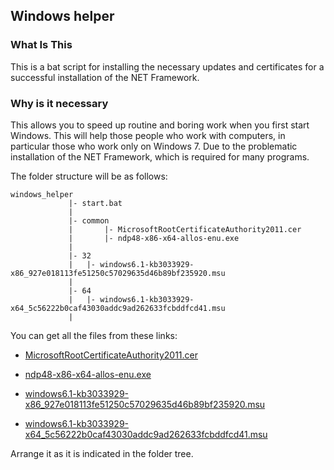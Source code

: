 ## Windows helper ##

### What Is This ###

This is a bat script for installing the necessary updates and certificates for a successful installation of the NET Framework.

### Why is it necessary ###

This allows you to speed up routine and boring work when you first start Windows.
This will help those people who work with computers, in particular those who work only on Windows 7. Due to the problematic installation of the NET Framework, which is required for many programs.

The folder structure will be as follows:
```
windows_helper
             |- start.bat
             |
             |- common 
             |       |- MicrosoftRootCertificateAuthority2011.cer
             |       |- ndp48-x86-x64-allos-enu.exe
             |
             |- 32
             |   |- windows6.1-kb3033929-x86_927e018113fe51250c57029635d46b89bf235920.msu
             |
             |- 64
             |   |- windows6.1-kb3033929-x64_5c56222b0caf43030addc9ad262633fcbddfcd41.msu
             |
```

You can get all the files from these links:

- [MicrosoftRootCertificateAuthority2011.cer](https://download.microsoft.com/download/2/4/8/248D8A62-FCCD-475C-85E7-6ED59520FC0F/MicrosoftRootCertificateAuthority2011.cer)

- [ndp48-x86-x64-allos-enu.exe](https://download.visualstudio.microsoft.com/download/pr/2d6bb6b2-226a-4baa-bdec-798822606ff1/8494001c276a4b96804cde7829c04d7f/ndp48-x86-x64-allos-enu.exe)

- [windows6.1-kb3033929-x86_927e018113fe51250c57029635d46b89bf235920.msu](https://catalog.s.download.windowsupdate.com/d/msdownload/update/software/secu/2015/02/windows6.1-kb3033929-x86_927e018113fe51250c57029635d46b89bf235920.msu)

- [windows6.1-kb3033929-x64_5c56222b0caf43030addc9ad262633fcbddfcd41.msu](https://catalog.s.download.windowsupdate.com/c/msdownload/update/software/secu/2015/02/windows6.1-kb3033929-x64_5c56222b0caf43030addc9ad262633fcbddfcd41.msu)

Arrange it as it is indicated in the folder tree.
